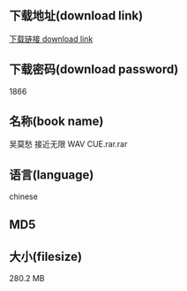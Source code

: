 ## 下载地址(download link)
[下载链接 download link](https://tutu365.netlify.app/?s=%E5%90%B4%E8%8E%AB%E6%84%81+%E6%8E%A5%E8%BF%91%E6%97%A0%E9%99%90+WAV+CUE.rar)

## 下载密码(download password)
1866

## 名称(book name)
吴莫愁 接近无限 WAV CUE.rar.rar

## 语言(language)
chinese

## MD5


## 大小(filesize)
280.2 MB
